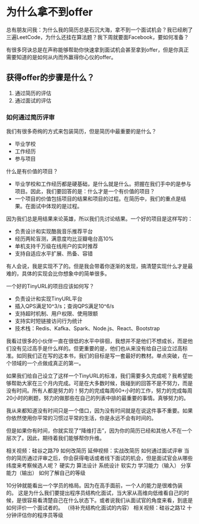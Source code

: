 # 为什么拿不到offer

总有朋友问我：为什么我的简历总是石沉大海，拿不到一个面试机会？我已经刷了三遍LeetCode，为什么还挂在算法题？我下周就要面Facebook，要如何准备？

有很多窍诀总是在声称能够帮助你快速拿到面试机会甚至拿到offer，但是你真正需要知道的是如何从内而外赢得你心仪的offer。

## 获得offer的步骤是什么？

1. 通过简历的评估
2. 通过面试的评估

### 如何通过简历评审

我们有很多奇绚的方式来包装简历，但是简历中最重要的是什么？
- 毕业学校
- 工作经历
- 参与项目

什么是有价值的项目？
- 毕业学校和工作经历都是硬基础，是什么就是什么。把握在我们手中的是参与项目。因此，我们要回答的是：什么才是一个有价值的项目？
- 一个项目的价值包括项目的结果和项目的过程。在简历中，我们的重点是结果。在面试中体现的是过程。

因为我们总是用结果来论英雄，所以我们先讨论结果。一个好的项目是这样写的：
- 负责设计和实现酷我音乐推荐平台
- 经历两轮盲测，满意度均比豆瓣电台高10%
- 单机支持千万级在线用户的实时推荐
- 支持自适应水平扩展、热备、容错

有人会说，我是实现不了的。但是我会带着你逐渐的发现，搞清楚实现什么才是最难的，具体的实现会比你想象中的简单很多。

一个好的TinyURL的项目应该如何写？
- 负责设计和实现TinyURL平台
- 插入QPS满足10^3/s；查询QPS满足10^6/s
- 支持超时机制、用户权限、使用限额
- 支持实时短链接访问行为统计
- 技术栈：Redis、Kafka、Spark、Node.js、React、Bootstrap

我看过很多的小伙伴一直在很低的水平中徘徊，我想并不是他们不想成长，而是他们没有见过高手是什么样的。但更重要的是，他们也从来没有给自己设立过高标准。如同我们正在写的这本书，我们的目标是写一套最好的教材。单点突破，在一个领域的一个点做成真正的第一。

如果我们给自己设立了这样一个TinyURL的标准，我们需要多久完成呢？我希望能够帮助大家在三个月内完成。可是在大多数时候，我碰到的回答不是不努力，而是没有时间。所有人都是努力的！努力的完成每周60+小时的工作，努力的完成每周20小时的刷题，努力的做那些在自己的列表中排的最重要的事情。真够努力的。

我从来都知道没有时间只是一个借口，因为没有时间就是在说这件事不重要。如果你依然使用你平常的习惯过平常的生活，你是永远不会有时间的。

但是如果你有时间，你就实现了“降维打击”，因为你的简历已经和其他人不在一个层次了。因此，期待着我们能够帮你升维。

相关视频：硅谷之路79 如何改简历
延伸视频：实战改简历
如何通过面试评审
当你的简历通过评审之后，你会获得电话或者线下面试的机会，但是面试官会从哪些纬度来考察候选人呢？
硬实力
算法设计
系统设计
软实力
学习能力（输入）
分享能力（输出）
如何了解自己的等级

10分钟就能看出一个学员的格局。因为在高手面前，一个人的能力是很难伪装的。
这是为什么我们要提出程序员结构化面试，当大家从高维向低维看自己的时候，是很容易看清楚自己在什么状态下。或者说我们从面试官的角度来看，到底是如何评价一个面试者的。
（待补充结构化面试的内容）
相关视频：硅谷之路12 十分钟评估你的程序员等级
